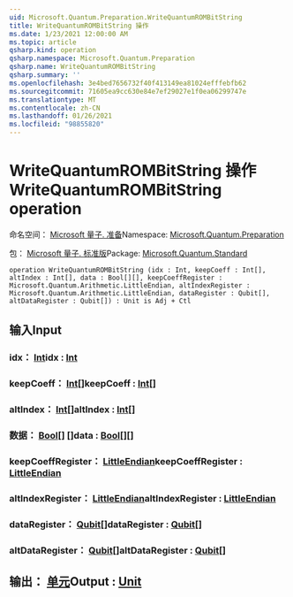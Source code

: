```yaml
---
uid: Microsoft.Quantum.Preparation.WriteQuantumROMBitString
title: WriteQuantumROMBitString 操作
ms.date: 1/23/2021 12:00:00 AM
ms.topic: article
qsharp.kind: operation
qsharp.namespace: Microsoft.Quantum.Preparation
qsharp.name: WriteQuantumROMBitString
qsharp.summary: ''
ms.openlocfilehash: 3e4bed7656732f40f413149ea81024efffebfb62
ms.sourcegitcommit: 71605ea9cc630e84e7ef29027e1f0ea06299747e
ms.translationtype: MT
ms.contentlocale: zh-CN
ms.lasthandoff: 01/26/2021
ms.locfileid: "98855820"
---
```

# <a name="writequantumrombitstring-operation"></a><span data-ttu-id="315b0-102">WriteQuantumROMBitString 操作</span><span class="sxs-lookup"><span data-stu-id="315b0-102">WriteQuantumROMBitString operation</span></span>

<span data-ttu-id="315b0-103">命名空间： [Microsoft 量子. 准备](xref:Microsoft.Quantum.Preparation)</span><span class="sxs-lookup"><span data-stu-id="315b0-103">Namespace: [Microsoft.Quantum.Preparation](xref:Microsoft.Quantum.Preparation)</span></span>

<span data-ttu-id="315b0-104">包： [Microsoft 量子. 标准版](https://nuget.org/packages/Microsoft.Quantum.Standard)</span><span class="sxs-lookup"><span data-stu-id="315b0-104">Package: [Microsoft.Quantum.Standard](https://nuget.org/packages/Microsoft.Quantum.Standard)</span></span>




```qsharp
operation WriteQuantumROMBitString (idx : Int, keepCoeff : Int[], altIndex : Int[], data : Bool[][], keepCoeffRegister : Microsoft.Quantum.Arithmetic.LittleEndian, altIndexRegister : Microsoft.Quantum.Arithmetic.LittleEndian, dataRegister : Qubit[], altDataRegister : Qubit[]) : Unit is Adj + Ctl
```


## <a name="input"></a><span data-ttu-id="315b0-105">输入</span><span class="sxs-lookup"><span data-stu-id="315b0-105">Input</span></span>

### <a name="idx--int"></a><span data-ttu-id="315b0-106">idx： [Int](xref:microsoft.quantum.lang-ref.int)</span><span class="sxs-lookup"><span data-stu-id="315b0-106">idx : [Int](xref:microsoft.quantum.lang-ref.int)</span></span>




### <a name="keepcoeff--int"></a><span data-ttu-id="315b0-107">keepCoeff： [Int](xref:microsoft.quantum.lang-ref.int)[]</span><span class="sxs-lookup"><span data-stu-id="315b0-107">keepCoeff : [Int](xref:microsoft.quantum.lang-ref.int)[]</span></span>




### <a name="altindex--int"></a><span data-ttu-id="315b0-108">altIndex： [Int](xref:microsoft.quantum.lang-ref.int)[]</span><span class="sxs-lookup"><span data-stu-id="315b0-108">altIndex : [Int](xref:microsoft.quantum.lang-ref.int)[]</span></span>




### <a name="data--bool"></a><span data-ttu-id="315b0-109">数据： [Bool](xref:microsoft.quantum.lang-ref.bool)[] []</span><span class="sxs-lookup"><span data-stu-id="315b0-109">data : [Bool](xref:microsoft.quantum.lang-ref.bool)[][]</span></span>




### <a name="keepcoeffregister--littleendian"></a><span data-ttu-id="315b0-110">keepCoeffRegister： [LittleEndian](xref:Microsoft.Quantum.Arithmetic.LittleEndian)</span><span class="sxs-lookup"><span data-stu-id="315b0-110">keepCoeffRegister : [LittleEndian](xref:Microsoft.Quantum.Arithmetic.LittleEndian)</span></span>




### <a name="altindexregister--littleendian"></a><span data-ttu-id="315b0-111">altIndexRegister： [LittleEndian](xref:Microsoft.Quantum.Arithmetic.LittleEndian)</span><span class="sxs-lookup"><span data-stu-id="315b0-111">altIndexRegister : [LittleEndian](xref:Microsoft.Quantum.Arithmetic.LittleEndian)</span></span>




### <a name="dataregister--qubit"></a><span data-ttu-id="315b0-112">dataRegister： [Qubit](xref:microsoft.quantum.lang-ref.qubit)[]</span><span class="sxs-lookup"><span data-stu-id="315b0-112">dataRegister : [Qubit](xref:microsoft.quantum.lang-ref.qubit)[]</span></span>




### <a name="altdataregister--qubit"></a><span data-ttu-id="315b0-113">altDataRegister： [Qubit](xref:microsoft.quantum.lang-ref.qubit)[]</span><span class="sxs-lookup"><span data-stu-id="315b0-113">altDataRegister : [Qubit](xref:microsoft.quantum.lang-ref.qubit)[]</span></span>





## <a name="output--unit"></a><span data-ttu-id="315b0-114">输出： [单元](xref:microsoft.quantum.lang-ref.unit)</span><span class="sxs-lookup"><span data-stu-id="315b0-114">Output : [Unit](xref:microsoft.quantum.lang-ref.unit)</span></span>

